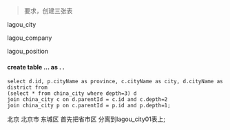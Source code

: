 ﻿>要求，创建三张表

lagou_city

lagou_company
 
lagou_position 


#### create table ... as . . 
    select d.id, p.cityName as province, c.cityName as city, d.cityName as district from
    (select * from china_city where depth=3) d
    join china_city c on d.parentId = c.id and c.depth=2
    join china_city p on c.parentId = p.id and p.depth=1;
北京	 北京市	东城区 首先把省市区 分离到lagou_city01表上;



